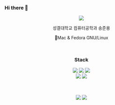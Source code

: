 ### Hi there 👋
<div align=center>
   <img src="https://capsule-render.vercel.app/api?type=waving&color=0:111111,100:a82da8&height=300&section=header&text=sssong5252&fontColor=&fontSize=80&animation=waveIn&fontAlignY=38&desc=Junyong's%20GitHub&descAlignY=51&descAlign=62" />
<br/>
</div>
<div align="center">
   <p> 성결대학교 컴퓨터공학과 송준용 </p>
   <p> 🍎Mac & Fedora GNU/Linux</p>
</div>
<br/>
<div align="center">
   <h3>Stack</h3>
   <img src="https://img.shields.io/badge/c-A8B9CC?style=for-the-badge&logo=c&logoColor=black">
   <img src="https://img.shields.io/badge/python-3776AB?style=for-the-badge&logo=python&logoColor=white">
   <img src="https://img.shields.io/badge/html5-E34F26?style=for-the-badge&logo=html5&logoColor=white">
   <br/>
   <img src="https://img.shields.io/badge/ubuntu-E95420?style=for-the-badge&logo=ubuntu&logoColor=white">
   <img src="https://img.shields.io/badge/linux-FCC624?style=for-the-badge&logo=linux&logoColor=black">
   <br/>
</div>
<br/>
<br/>
<br/>
<div align="center">
   <img src="http://mazassumnida.wtf/api/v2/generate_badge?boj=songjy" />
      <img src="https://github-readme-stats.vercel.app/api/top-langs/?username=sssong5252&layout=compact&hide=css,scss&theme=dracula&langs_count=14"/>
</div>
